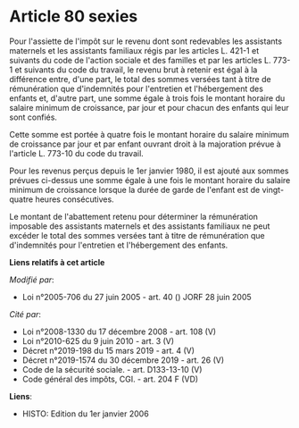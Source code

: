 # Article 80 sexies

Pour l'assiette de l'impôt sur le revenu dont sont redevables les assistants maternels et les assistants familiaux régis par
les articles L. 421-1 et suivants du code de l'action sociale et des familles et par les articles L. 773-1 et suivants du
code du travail, le revenu brut à retenir est égal à la différence entre, d'une part, le total des sommes versées tant à
titre de rémunération que d'indemnités pour l'entretien et l'hébergement des enfants et, d'autre part, une somme égale à
trois fois le montant horaire du salaire minimum de croissance, par jour et pour chacun des enfants qui leur sont confiés.

Cette somme est portée à quatre fois le montant horaire du salaire minimum de croissance par jour et par enfant ouvrant droit
à la majoration prévue à l'article L. 773-10 du code du travail.

Pour les revenus perçus depuis le 1er janvier 1980, il est ajouté aux sommes prévues ci-dessus une somme égale à une fois le
montant horaire du salaire minimum de croissance lorsque la durée de garde de l'enfant est de vingt-quatre heures
consécutives.

Le montant de l'abattement retenu pour déterminer la rémunération imposable des assistants maternels et des assistants
familiaux ne peut excéder le total des sommes versées tant à titre de rémunération que d'indemnités pour l'entretien et
l'hébergement des enfants.

**Liens relatifs à cet article**

_Modifié par_:

  - Loi n°2005-706 du 27 juin 2005 - art. 40 () JORF 28 juin 2005

_Cité par_:

  - Loi n°2008-1330 du 17 décembre 2008 - art. 108 (V)
  - Loi n°2010-625 du 9 juin 2010 - art. 3 (V)
  - Décret n°2019-198 du 15 mars 2019 - art. 4 (V)
  - Décret n°2019-1574 du 30 décembre 2019 - art. 26 (V)
  - Code de la sécurité sociale. - art. D133-13-10 (V)
  - Code général des impôts, CGI. - art. 204 F (VD)

**Liens**:

  - HISTO: Edition du 1er janvier 2006

